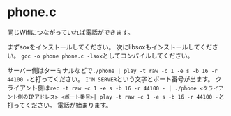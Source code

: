 # phone.c
同じWifiにつながっていれば電話ができます。

まずsoxをインストールしてください。
次にlibsoxもインストールしてください。
`gcc -o phone phone.c -lsox`としてコンパイルしてください。

サーバー側はターミナルなどで`./phone | play -t raw -c 1 -e s -b 16 -r 44100 -`と打ってください。
`I'M SERVER`という文字とポート番号が出ます。
クライアント側は`rec -t raw -c 1 -e s -b 16 -r 44100 - | ./phone <クライアント側のIPアドレス> <ポート番号>| play -t raw -c 1 -e s -b 16 -r 44100 -`と打ってください。
電話が始まります。
